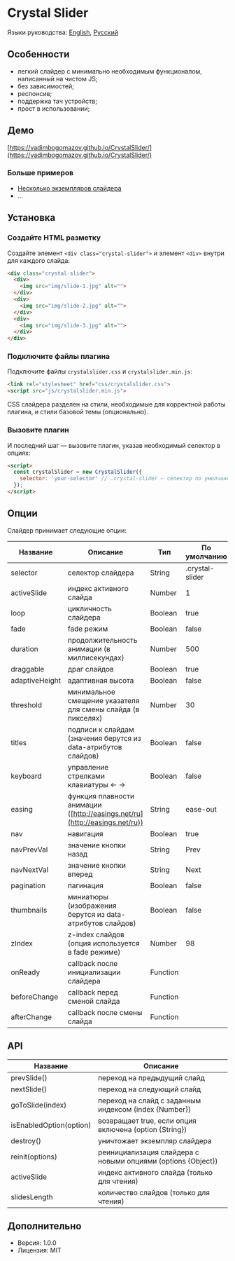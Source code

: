 # Crystal Slider

Языки руководства: [English](README.md), [Русский](README.ru-Ru.md)

## Особенности

- легкий слайдер с минимально необходимым функционалом, написанный на чистом JS;
- без зависимостей;
- респонсив;
- поддержка тач устройств;
- прост в использовании;

## Демо

[https://vadimbogomazov.github.io/CrystalSlider/](https://vadimbogomazov.github.io/CrystalSlider/)

### Больше примеров

- [Несколько экземпляров слайдера](/examples/multiple.html)
- ...

## Установка

### Создайте HTML разметку

Создайте элемент `<div class="crystal-slider">` и элемент `<div>` внутри для каждого слайда:

```html
<div class="crystal-slider">
  <div>
    <img src="img/slide-1.jpg" alt="">
  </div>
  <div>
    <img src="img/slide-2.jpg" alt="">
  </div>
  <div>
    <img src="img/slide-3.jpg" alt="">
  </div>
</div>
```

### Подключите файлы плагина

Подключите файлы `crystalslider.css` и `crystalslider.min.js`:

```html
<link rel="stylesheet" href="css/crystalslider.css">
<script src="js/crystalslider.min.js">
```

CSS слайдера разделен на стили, необходимые для корректной работы плагина, и стили базовой темы (опционально).

### Вызовите плагин

И последний шаг — вызовите плагин, указав необходимый селектор в опциях:

```html
<script>
  const crystalSlider = new CrystalSlider({
    selector: 'your-selector' // .crystal-slider – селектор по умолчанию
  });
</script>
```

## Опции

Слайдер принимает следующие опции:

| Название | Описание | Тип | По умолчанию |
| ------ | ------ | ------ | ------ |
| selector | селектор слайдера | String | .crystal-slider |
| activeSlide | индекс активного слайда | Number | 1 |
| loop | цикличность слайдера | Boolean | true |
| fade | fade режим | Boolean | false |
| duration | продолжительность анимации (в миллисекундах) | Number | 500 |
| draggable | драг слайдов | Boolean | true |
| adaptiveHeight | адаптивная высота | Boolean | false |
| threshold | минимальное смещение указателя для смены слайда (в пикселях) | Number | 30 |
| titles | подписи к слайдам (значения берутся из data-атрибутов слайдов) | Boolean | false |
| keyboard | управление стрелками клавиатуры ← → | Boolean | false |
| easing | функция плавности анимации ([http://easings.net/ru](http://easings.net/ru)) | String | ease-out |
| nav | навигация | Boolean | true |
| navPrevVal | значение кнопки назад | String | Prev |
| navNextVal | значение кнопки вперед | String | Next |
| pagination | пагинация | Boolean | false |
| thumbnails | миниатюры (изображения берутся из data-атрибутов слайдов) | Boolean | false |
| zIndex | z-index слайдов (опция используется в fade режиме) | Number | 98 |
| onReady | callback после инициализации слайдера | Function | |
| beforeChange | callback перед сменой слайда | Function | |
| afterChange | callback после смены слайда | Function | |

## API

| Название | Описание |
| ------ | ------ |
| prevSlide() | переход на предыдущий слайд |
| nextSlide() | переход на следующий слайд |
| goToSlide(index) | переход на слайд с заданным индексом (index {Number}) |
| isEnabledOption(option) | возвращает true, если опция включена (option {String}) |
| destroy() | уничтожает экземпляр слайдера |
| reinit(options) | реинициализация слайдера с новыми опциями (options {Object}) |
| activeSlide | индекс активного слайда (только для чтения) |
| slidesLength | количество слайдов (только для чтения) |

## Дополнительно

- Версия: 1.0.0
- Лицензия: MIT
